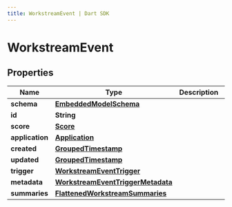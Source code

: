 ```yaml
---
title: WorkstreamEvent | Dart SDK
---
```


# WorkstreamEvent

## Properties
Name | Type | Description | Notes
------------ | ------------- | ------------- | -------------
**schema** | [**EmbeddedModelSchema**](EmbeddedModelSchema) |  | [optional] 
**id** | **String** |  | 
**score** | [**Score**](Score) |  | [optional] 
**application** | [**Application**](Application) |  | 
**created** | [**GroupedTimestamp**](GroupedTimestamp) |  | 
**updated** | [**GroupedTimestamp**](GroupedTimestamp) |  | 
**trigger** | [**WorkstreamEventTrigger**](WorkstreamEventTrigger) |  | 
**metadata** | [**WorkstreamEventTriggerMetadata**](WorkstreamEventTriggerMetadata) |  | [optional] 
**summaries** | [**FlattenedWorkstreamSummaries**](FlattenedWorkstreamSummaries) |  | [optional] 


